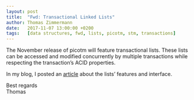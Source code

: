 ```yaml
---
layout: post
title:  "Fwd: Transactional Linked Lists"
author: Thomas Zimmermann
date:   2017-11-07 13:00:00 +0200
tags:   [data structures, fwd, lists, picotm, stm, transactions]
---
```


The November release of picotm will feature transactional lists. These
lists can be accessed and modified concurrently by multiple transactions
while respecting the transaction’s ACID properties.

In my blog, I posted an [article][fwd] about the lists’ features and
interface.

Best regards<br>
Thomas

[fwd]:  http://transactionblog.org/2017/11/07/transactional-linked-lists/
